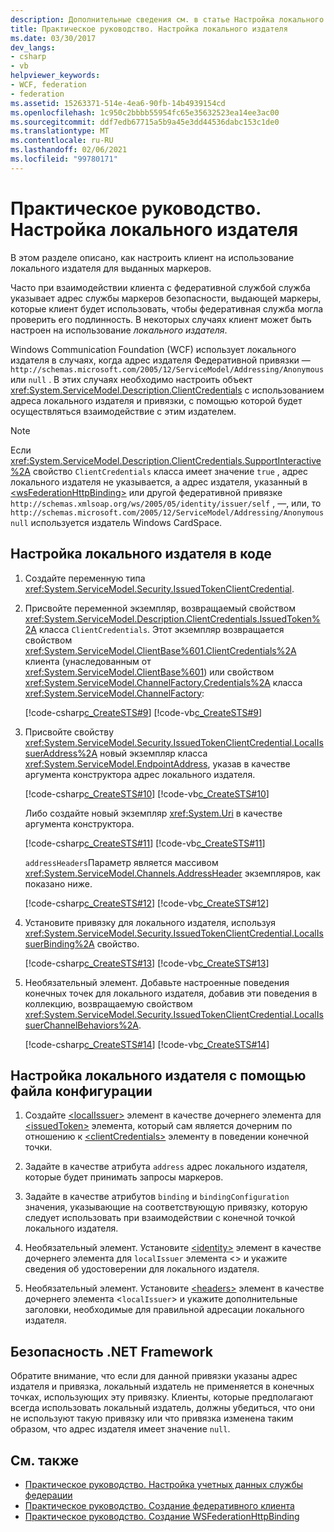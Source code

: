 ```yaml
---
description: Дополнительные сведения см. в статье Настройка локального издателя.
title: Практическое руководство. Настройка локального издателя
ms.date: 03/30/2017
dev_langs:
- csharp
- vb
helpviewer_keywords:
- WCF, federation
- federation
ms.assetid: 15263371-514e-4ea6-90fb-14b4939154cd
ms.openlocfilehash: 1c950c2bbbb55954fc65e35632523ea14ee3ac00
ms.sourcegitcommit: ddf7edb67715a5b9a45e3dd44536dabc153c1de0
ms.translationtype: MT
ms.contentlocale: ru-RU
ms.lasthandoff: 02/06/2021
ms.locfileid: "99780171"
---
```

# <a name="how-to-configure-a-local-issuer"></a>Практическое руководство. Настройка локального издателя

В этом разделе описано, как настроить клиент на использование локального издателя для выданных маркеров.

Часто при взаимодействии клиента с федеративной службой служба указывает адрес службы маркеров безопасности, выдающей маркеры, которые клиент будет использовать, чтобы федеративная служба могла проверить его подлинность. В некоторых случаях клиент может быть настроен на использование *локального издателя*.

Windows Communication Foundation (WCF) использует локального издателя в случаях, когда адрес издателя Федеративной привязки — `http://schemas.microsoft.com/2005/12/ServiceModel/Addressing/Anonymous` или `null` . В этих случаях необходимо настроить объект <xref:System.ServiceModel.Description.ClientCredentials> с использованием адреса локального издателя и привязки, с помощью которой будет осуществляться взаимодействие с этим издателем.

> [!NOTE]
> Если <xref:System.ServiceModel.Description.ClientCredentials.SupportInteractive%2A> свойство `ClientCredentials` класса имеет значение `true` , адрес локального издателя не указывается, а адрес издателя, указанный в [\<wsFederationHttpBinding>](../../configure-apps/file-schema/wcf/wsfederationhttpbinding.md) или другой федеративной привязке `http://schemas.xmlsoap.org/ws/2005/05/identity/issuer/self` , —, или, то `http://schemas.microsoft.com/2005/12/ServiceModel/Addressing/Anonymous` `null` используется издатель Windows CardSpace.

## <a name="to-configure-the-local-issuer-in-code"></a>Настройка локального издателя в коде

1. Создайте переменную типа <xref:System.ServiceModel.Security.IssuedTokenClientCredential>.

2. Присвойте переменной экземпляр, возвращаемый свойством <xref:System.ServiceModel.Description.ClientCredentials.IssuedToken%2A> класса `ClientCredentials`. Этот экземпляр возвращается свойством <xref:System.ServiceModel.ClientBase%601.ClientCredentials%2A> клиента (унаследованным от <xref:System.ServiceModel.ClientBase%601>) или свойством <xref:System.ServiceModel.ChannelFactory.Credentials%2A> класса <xref:System.ServiceModel.ChannelFactory>:

     [!code-csharp[c_CreateSTS#9](../../../../samples/snippets/csharp/VS_Snippets_CFX/c_creatests/cs/source.cs#9)]
     [!code-vb[c_CreateSTS#9](../../../../samples/snippets/visualbasic/VS_Snippets_CFX/c_creatests/vb/source.vb#9)]

3. Присвойте свойству <xref:System.ServiceModel.Security.IssuedTokenClientCredential.LocalIssuerAddress%2A> новый экземпляр класса <xref:System.ServiceModel.EndpointAddress>, указав в качестве аргумента конструктора адрес локального издателя.

     [!code-csharp[c_CreateSTS#10](../../../../samples/snippets/csharp/VS_Snippets_CFX/c_creatests/cs/source.cs#10)]
     [!code-vb[c_CreateSTS#10](../../../../samples/snippets/visualbasic/VS_Snippets_CFX/c_creatests/vb/source.vb#10)]

     Либо создайте новый экземпляр <xref:System.Uri> в качестве аргумента конструктора.

     [!code-csharp[c_CreateSTS#11](../../../../samples/snippets/csharp/VS_Snippets_CFX/c_creatests/cs/source.cs#11)]
     [!code-vb[c_CreateSTS#11](../../../../samples/snippets/visualbasic/VS_Snippets_CFX/c_creatests/vb/source.vb#11)]

     `addressHeaders`Параметр является массивом <xref:System.ServiceModel.Channels.AddressHeader> экземпляров, как показано ниже.

     [!code-csharp[c_CreateSTS#12](../../../../samples/snippets/csharp/VS_Snippets_CFX/c_creatests/cs/source.cs#12)]
     [!code-vb[c_CreateSTS#12](../../../../samples/snippets/visualbasic/VS_Snippets_CFX/c_creatests/vb/source.vb#12)]

4. Установите привязку для локального издателя, используя <xref:System.ServiceModel.Security.IssuedTokenClientCredential.LocalIssuerBinding%2A> свойство.

     [!code-csharp[c_CreateSTS#13](../../../../samples/snippets/csharp/VS_Snippets_CFX/c_creatests/cs/source.cs#13)]
     [!code-vb[c_CreateSTS#13](../../../../samples/snippets/visualbasic/VS_Snippets_CFX/c_creatests/vb/source.vb#13)]

5. Необязательный элемент. Добавьте настроенные поведения конечных точек для локального издателя, добавив эти поведения в коллекцию, возвращаемую свойством <xref:System.ServiceModel.Security.IssuedTokenClientCredential.LocalIssuerChannelBehaviors%2A>.

     [!code-csharp[c_CreateSTS#14](../../../../samples/snippets/csharp/VS_Snippets_CFX/c_creatests/cs/source.cs#14)]
     [!code-vb[c_CreateSTS#14](../../../../samples/snippets/visualbasic/VS_Snippets_CFX/c_creatests/vb/source.vb#14)]

## <a name="to-configure-the-local-issuer-in-configuration"></a>Настройка локального издателя с помощью файла конфигурации

1. Создайте [\<localIssuer>](../../configure-apps/file-schema/wcf/localissuer.md) элемент в качестве дочернего элемента для [\<issuedToken>](../../configure-apps/file-schema/wcf/issuedtoken.md) элемента, который сам является дочерним по отношению к [\<clientCredentials>](../../configure-apps/file-schema/wcf/clientcredentials.md) элементу в поведении конечной точки.

2. Задайте в качестве атрибута `address` адрес локального издателя, которые будет принимать запросы маркеров.

3. Задайте в качестве атрибутов `binding` и `bindingConfiguration` значения, указывающие на соответствующую привязку, которую следует использовать при взаимодействии с конечной точкой локального издателя.

4. Необязательный элемент. Установите [\<identity>](../../configure-apps/file-schema/wcf/identity.md) элемент в качестве дочернего элемента для `localIssuer` элемента <> и укажите сведения об удостоверении для локального издателя.

5. Необязательный элемент. Установите [\<headers>](../../configure-apps/file-schema/wcf/headers.md) элемент в качестве дочернего элемента <`localIssuer`> и укажите дополнительные заголовки, необходимые для правильной адресации локального издателя.

## <a name="net-framework-security"></a>Безопасность .NET Framework

Обратите внимание, что если для данной привязки указаны адрес издателя и привязка, локальный издатель не применяется в конечных точках, использующих эту привязку. Клиенты, которые предполагают всегда использовать локальный издатель, должны убедиться, что они не используют такую привязку или что привязка изменена таким образом, что адрес издателя имеет значение `null`.

## <a name="see-also"></a>См. также

- [Практическое руководство. Настройка учетных данных службы федерации](how-to-configure-credentials-on-a-federation-service.md)
- [Практическое руководство. Создание федеративного клиента](how-to-create-a-federated-client.md)
- [Практическое руководство. Создание WSFederationHttpBinding](how-to-create-a-wsfederationhttpbinding.md)
